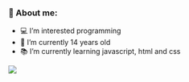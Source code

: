 ### 📌 About me:

- 💻 I’m interested programming
- 📅 I’m currently 14 years old
- 📚 I’m currently learning javascript, html and css


<img src="https://github-readme-stats.vercel.app/api?username=iampawan&&show_icons=true&title_color=ffffff&icon_color=bb2acf&text_color=daf7dc&bg_color=151515">
